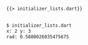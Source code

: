 <!--
title: Initializer Lists
-->

<pre>
<code class="hljs dart">{{> initializer_lists.dart}}
</code>
</pre>

```bash
$ initializer_lists.dart
x: 2 y: 3
rad: 0.5880026035475675
```
